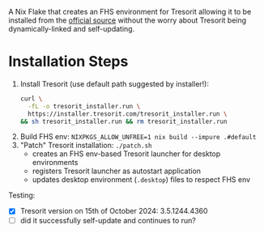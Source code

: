 A Nix Flake that creates an FHS environment for Tresorit allowing it to be installed
from the [official source](https://tresorit.com/download) without the worry
about Tresorit being dynamically-linked and self-updating.

# Installation Steps
1. Install Tresorit (use default path suggested by installer!):
   ```bash
   curl \
     -fL -o tresorit_installer.run \
     https://installer.tresorit.com/tresorit_installer.run \
   && sh tresorit_installer.run && rm tresorit_installer.run
   ```
1. Build FHS env: `NIXPKGS_ALLOW_UNFREE=1 nix build --impure .#default`
1. "Patch" Tresorit installation: `./patch.sh`
   - creates an FHS env-based Tresorit launcher for desktop environments
   - registers Tresorit launcher as autostart application
   - updates desktop environment (`.desktop`) files to respect FHS env

Testing:
- [x] Tresorit version on 15th of October 2024: 3.5.1244.4360
- [ ] did it successfully self-update and continues to run?
